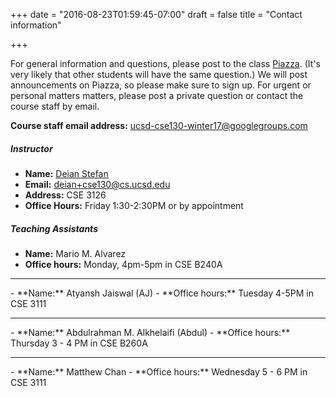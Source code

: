 +++
date = "2016-08-23T01:59:45-07:00"
draft = false
title = "Contact information"

+++

For general information and questions, please post to the class
[Piazza](https://piazza.com/ucsd/winter2017/cse130).  (It's very likely that
other students will have the same question.) We will post announcements on
Piazza, so please make sure to sign up.  For urgent or personal matters
matters, please post a private question or contact the course staff by email.

**Course staff email address:** <ucsd-cse130-winter17@googlegroups.com>

##### Instructor

- **Name:** [Deian Stefan](https://cseweb.ucsd.edu/~dstefan/)
- **Email:** <deian+cse130@cs.ucsd.edu>
- **Address:** CSE 3126
- **Office Hours:** Friday 1:30-2:30PM or by appointment

##### Teaching Assistants

- **Name:** Mario M. Alvarez
- **Office hours:** Monday, 4pm-5pm in CSE B240A
<hr/>
- **Name:** Atyansh Jaiswal (AJ)
- **Office hours:** Tuesday 4-5PM in CSE 3111
<hr/>
- **Name:** Abdulrahman M. Alkhelaifi (Abdul)
- **Office hours:** Thursday 3 - 4 PM in CSE B260A
<hr/>
- **Name:** Matthew Chan
- **Office hours:** Wednesday 5 - 6 PM in CSE 3111
